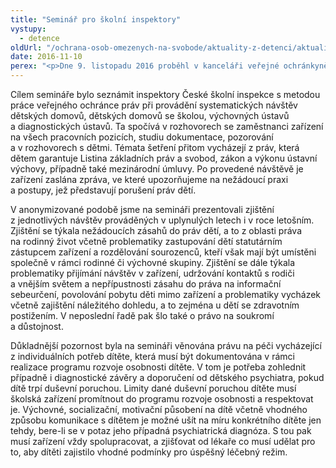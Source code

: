 ```yaml
---
title: "Seminář pro školní inspektory"
vystupy:
  - detence
oldUrl: "/ochrana-osob-omezenych-na-svobode/aktuality-z-detenci/aktuality-z-detenci-2016/seminar-pro-skolni-inspektory/"
date: 2016-11-10
perex: "<p>Dne 9. listopadu 2016 proběhl v kanceláři veřejné ochránkyně práv seminář „Metody šetření a zjištění ochránce v zařízeních pro výkon ústavní a ochranné výchovy“, jehož se účastnilo 70 inspektorů z celé České republiky. </p>"
---
```


<!-- imported from the old website -->

<p>Cílem semináře bylo seznámit inspektory České školní inspekce s metodou práce veřejného ochránce práv při provádění systematických návštěv dětských domovů, dětských domovů se školou, výchovných ústavů a diagnostických ústavů. Ta spočívá v rozhovorech se zaměstnanci zařízení na všech pracovních pozicích, studiu dokumentace, pozorování a v rozhovorech s dětmi. Témata šetření přitom vycházejí z práv, která dětem garantuje Listina základních práv a svobod, zákon a výkonu ústavní výchovy, případně také mezinárodní úmluvy. Po provedené návštěvě je zařízení zaslána zpráva, ve které upozorňujeme na nežádoucí praxi a postupy, jež představují porušení práv dětí. </p> <p>V anonymizované podobě jsme na semináři prezentovali zjištění z jednotlivých návštěv prováděných v uplynulých letech i v roce letošním. Zjištění se týkala nežádoucích zásahů do práv dětí, a to z oblasti práva na rodinný život včetně problematiky zastupování dětí statutárním zástupcem zařízení a rozdělování sourozenců, kteří však mají být umístěni společně v rámci rodinné či výchovné skupiny. Zjištění se dále týkala problematiky přijímání návštěv v zařízení, udržování kontaktů s rodiči a vnějším světem a nepřípustnosti zásahu do práva na informační sebeurčení, povolování pobytu děti mimo zařízení a problematiky vycházek včetně zajištění náležitého dohledu, a to zejména u dětí se zdravotním postižením. V neposlední řadě pak šlo také o právo na soukromí a důstojnost. </p><p> Důkladnější pozornost byla na semináři věnována právu na péči vycházející z individuálních potřeb dítěte, která musí být dokumentována v rámci realizace programu rozvoje osobnosti dítěte. V tom je potřeba zohlednit případně i diagnostické závěry a doporučení od dětského psychiatra, pokud dítě trpí duševní poruchou. Limity dané duševní poruchou dítěte musí školská zařízení promítnout do programu rozvoje osobnosti a respektovat je. Výchovné, socializační, motivační působení na dítě včetně vhodného způsobu komunikace s dítětem je možné ušít na míru konkrétního dítěte jen tehdy, bere-li se v potaz jeho případná psychiatrická diagnóza. S tou pak musí zařízení vždy spolupracovat, a zjišťovat od lékaře co musí udělat pro to, aby dítěti zajistilo vhodné podmínky pro úspěšný léčebný režim.</p>
